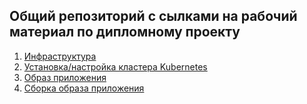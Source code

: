 ## Общий репозиторий с сылками на рабочий материал по дипломному проекту
1. [Инфраструктура](https://github.com/ValentinStupa/diplom_infra) 
2. [Установка/настройка кластера Kubernetes](https://github.com/ValentinStupa/diplom_k8s)
3. [Образ приложения](https://hub.docker.com/repository/docker/valentinstupa/custom-nginx/tags)
4. [Сборка образа приложения](https://github.com/ValentinStupa/diplom_images)